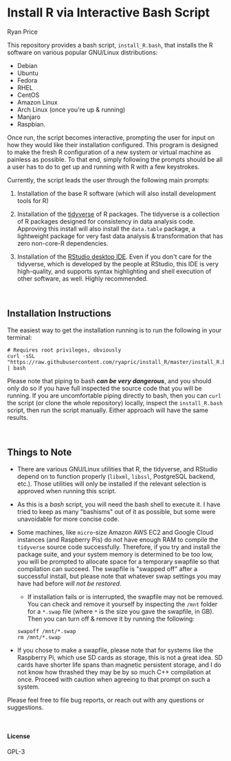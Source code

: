 Install R via Interactive Bash Script
=====================================
Ryan Price

This repository provides a bash script, `install_R.bash`, that installs the R
software on various popular GNU/Linux distributions:

- Debian
- Ubuntu
- Fedora
- RHEL
- CentOS
- Amazon Linux
- Arch Linux (once you're up & running)
- Manjaro
- Raspbian.

Once run, the script becomes interactive, prompting the user for input on how
they would like their installation configured. This program is designed to make
the fresh R configuration of a new system or virtual machine as painless as
possible. To that end, simply following the prompts should be all a user has to
do to get up and running with R with a few keystrokes.

Currently, the script leads the user through the following main prompts:

1. Installation of the base R software (which will also install development
tools for R)

1. Installation of the [tidyverse](tidyverse.org) of R packages. The tidyverse
is a collection of R packages designed for consistency in data analysis code.
Approving this install will also install the `data.table` package, a lightweight
package for very fast data analysis & transformation that has zero non-core-R
dependencies.

1. Installation of the [RStudio desktop IDE](rstudio.com). Even if you don't
care for the tidyverse, which is developed by the people at RStudio, this IDE is
very high-quality, and supports syntax highlighting and shell execution of other
software, as well. Highly recommended.

<br>

Installation Instructions
-------------------------

The easiest way to get the installation running is to run the following in your
terminal:

```
# Requires root privileges, obviously
curl -sSL "https://raw.githubusercontent.com/ryapric/install_R/master/install_R.bash" | bash
```

Please note that piping to bash _**can be very dangerous**_, and you should only do so
if you have full inspected the source code that you will be running. If you are
uncomfortable piping directly to bash, then you can `curl` the script (or clone
the whole repository) locally, inspect the `install_R.bash` script, then run the
script manually. Either approach will have the same results.

<br>

Things to Note
--------------

- There are various GNU/Linux utilities that R, the tidyverse, and RStudio
depend on to function properly (`libxml`, `libssl`, PostgreSQL backend, etc.).
Those utilities will only be installed if the relevant selection is approved
when running this script.

- As this is a *bash* script, you will need the bash shell to execute it. I have
tried to keep as many "bashisms" out of it as possible, but some were
unavoidable for more concise code.

- Some machines, like `micro`-size Amazon AWS EC2 and Google Cloud instances
(and Raspberry Pis) do not have enough RAM to compile the `tidyverse` source
code successfully. Therefore, if you try and install the package suite, and your
system memory is determined to be too low, you will be prompted to allocate
space for a temporary swapfile so that compilation can succeed. The swapfile is
"swapped off" after a successful install, but please note that whatever swap
settings you may have had before *will not be restored*.
    - If installation fails or is interrupted, the swapfile may not be removed.
    You can check and remove it yourself by inspecting the `/mnt` folder for a
    `*.swap` file (where `*` is the size you gave the swapfile, in GB). Then you
    can turn off & remove it by running the following:
    ```
    swapoff /mnt/*.swap
    rm /mnt/*.swap
    ```

- If you chose to make a swapfile, please note that for systems like the
Raspberry Pi, which use SD cards as storage, this is not a great idea. SD cards
have shorter life spans than magnetic persistent storage, and I do not know how
thrashed they may be by so much C++ compilation at once. Proceed with caution
when agreeing to that prompt on such a system.

Please feel free to file bug reports, or reach out with any questions or
suggestions.

<br>

#### License
GPL-3
